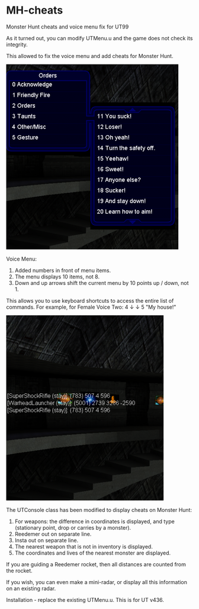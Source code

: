 # MH-cheats
Monster Hunt cheats and voice menu fix for UT99

As it turned out, you can modify UTMenu.u and the game does not check its integrity.

This allowed to fix the voice menu and add cheats for Monster Hunt.

![voice menu fix](scr_1592934462.png)

Voice Menu:
1. Added numbers in front of menu items.
2. The menu displays 10 items, not 8.
3. Down and up arrows shift the current menu by 10 points up / down, not 1.

This allows you to use keyboard shortcuts to access the entire list of commands.
For example, for Female Voice Two:
4 ↓ ↓ 5 "My house!"

![show cheat info](scr_1592934431.png)

The UTConsole class has been modified to display cheats on Monster Hunt:
1. For weapons: the difference in coordinates is displayed, and type (stationary point, drop or carries by a monster).
2. Reedemer out on separate line.
3. Insta out on separate line.
4. The nearest weapon that is not in inventory is displayed.
5. The coordinates and lives of the nearest monster are displayed.

If you are guiding a Reedemer rocket, then all distances are counted from the rocket.

If you wish, you can even make a mini-radar, or display all this information on an existing radar.

Installation - replace the existing UTMenu.u. This is for UT v436.
